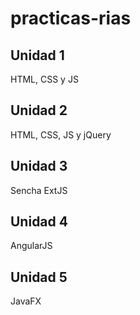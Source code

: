 # practicas-rias

## Unidad 1

HTML, CSS y JS

## Unidad 2

HTML, CSS, JS y jQuery

## Unidad 3

Sencha ExtJS

## Unidad 4

AngularJS

## Unidad 5

JavaFX

